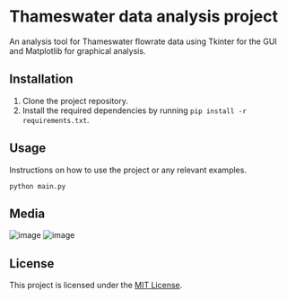 # Thameswater data analysis project

An analysis tool for Thameswater flowrate data using Tkinter for the GUI and Matplotlib for graphical analysis.

## Installation

1. Clone the project repository.
2. Install the required dependencies by running `pip install -r requirements.txt`.

## Usage

Instructions on how to use the project or any relevant examples.

```python main.py```

## Media
![image](https://github.com/Rifat-R/thameswater-data-analysis/assets/81259132/14295bbb-373a-462c-8853-c1b180c58f4f)
![image](https://github.com/Rifat-R/thameswater-data-analysis/assets/81259132/3f587c40-2fc9-4ebc-b06e-3708184725cf)



## License

This project is licensed under the [MIT License](https://opensource.org/licenses/MIT).
